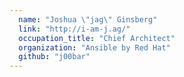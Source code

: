 ```yaml
---
  name: "Joshua \"jag\" Ginsberg"
  link: "http://i-am-j.ag/"
  occupation_title: "Chief Architect"
  organization: "Ansible by Red Hat"
  github: "j00bar"
---
```

